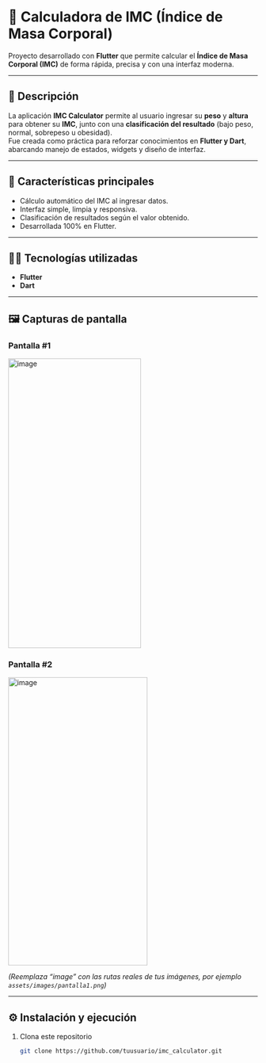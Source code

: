 # 🧮 Calculadora de IMC (Índice de Masa Corporal)

Proyecto desarrollado con **Flutter** que permite calcular el **Índice de Masa Corporal (IMC)** de forma rápida, precisa y con una interfaz moderna.

---

## 📱 Descripción

La aplicación **IMC Calculator** permite al usuario ingresar su **peso** y **altura** para obtener su **IMC**, junto con una **clasificación del resultado** (bajo peso, normal, sobrepeso u obesidad).  
Fue creada como práctica para reforzar conocimientos en **Flutter y Dart**, abarcando manejo de estados, widgets y diseño de interfaz.

---

## 🚀 Características principales

- Cálculo automático del IMC al ingresar datos.  
- Interfaz simple, limpia y responsiva.  
- Clasificación de resultados según el valor obtenido.  
- Desarrollada 100% en Flutter.  

---

## 🧑‍💻 Tecnologías utilizadas

- **Flutter**  
- **Dart**

---

## 🖼️ Capturas de pantalla

### Pantalla #1
<img width="268" height="585" alt="image" src="https://github.com/user-attachments/assets/4b16bfbe-3eea-4b72-ad5e-7df41a5811c6" />

### Pantalla #2
<img width="281" height="582" alt="image" src="https://github.com/user-attachments/assets/a36056b9-36d4-48e2-b709-a7bbcde5185e" />

*(Reemplaza “image” con las rutas reales de tus imágenes, por ejemplo `assets/images/pantalla1.png`)*

---

## ⚙️ Instalación y ejecución

1. Clona este repositorio  
   ```bash
   git clone https://github.com/tuusuario/imc_calculator.git





